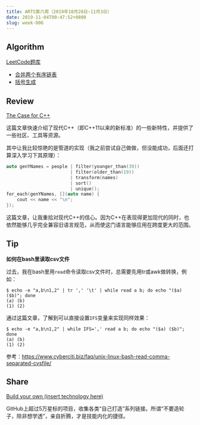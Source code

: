 ```yaml
---
title: ARTS第六周（2019年10月28日~11月3日）
date: 2019-11-04T00:47:52+0800
slug: week-006
---
```


## Algorithm

[LeetCode题库](https://leetcode-cn.com/problemset/all/)

* [合并两个有序链表](https://github.com/yanlinlin82/leetcode/blob/master/00021_merge-two-sorted-lists/191028-1.cpp)
* [括号生成](https://github.com/yanlinlin82/leetcode/blob/master/00022_generate-parentheses/191104-1.cpp)

## Review

[The Case for C++](https://itnext.io/the-case-for-c-4122a5b47130)

这篇文章快速介绍了现代C++（即C++11以来的新标准）的一些新特性，并提供了一些社区、工具等资源。

其中让我比较惊艳的是管道的实现（我之前尝试自己做做，但没能成功，后面还打算深入学习下其原理）：

```cpp
auto genYNames = people | filter(younger_than(39))
                        | filter(older_than(19))
                        | transform(names)
                        | sort()
                        | unique();
for_each(genYNames, [](auto name) {
    cout << name << "\n";
});
```

这篇文章，让我重拾对现代C++的信心。因为C++在表现得更加现代的同时，也依然能够几乎完全兼容旧语言规范，从而使这门语言能够应用在跨度更大的范围。

## Tip

**如何在bash里读取csv文件**

过去，我在bash里用`read`命令读取csv文件时，总需要先用tr或awk做转换，例如：

```
$ echo -e "a,b\n1,2" | tr ',' '\t' | while read a b; do echo "($a) ($b)"; done
(a) (b)
(1) (2)
```

通过这篇文章，了解到可以直接设置`IFS`变量来实现同样效果：

```
$ echo -e "a,b\n1,2" | while IFS=',' read a b; do echo "($a) ($b)"; done
(a) (b)
(1) (2)
```

参考：<https://www.cyberciti.biz/faq/unix-linux-bash-read-comma-separated-cvsfile/>

## Share

[Build your own (insert technology here)](https://github.com/danistefanovic/build-your-own-x)

GitHub上超过5万星标的项目，收集各类“自己打造”系列链接。所谓“不要造轮子，除非想学透”，亲自折腾，才是技能内化的捷径。
